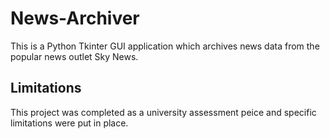 # News-Archiver

This is a Python Tkinter GUI application which archives news data from the popular news outlet Sky News.

## Limitations

This project was completed as a university assessment peice and specific limitations were put in place.
